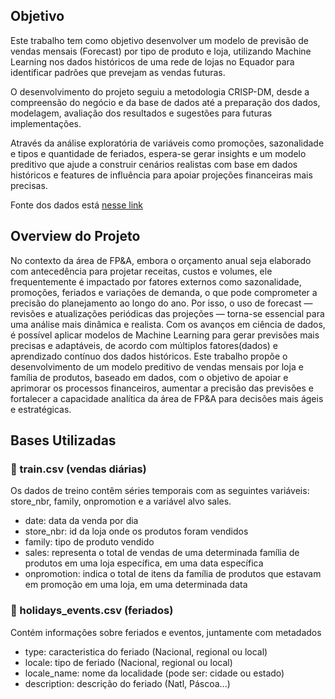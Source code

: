 ## Objetivo 

Este trabalho tem como objetivo desenvolver um modelo de previsão de vendas mensais (Forecast) por tipo de produto e loja, utilizando Machine Learning nos dados históricos de uma rede de lojas no Equador para identificar padrões que prevejam as vendas futuras. 

O desenvolvimento do projeto seguiu a metodologia CRISP-DM, desde a compreensão do negócio e da base de dados até a preparação dos dados, modelagem, avaliação dos resultados e sugestões para futuras implementações.

Através da análise exploratória de variáveis como promoções, sazonalidade e tipos  e quantidade de feriados, espera-se gerar insights e um modelo preditivo que ajude a construir cenários realistas com base em dados históricos e features de influência para apoiar projeções financeiras mais precisas.

Fonte dos dados está [nesse link](https://www.kaggle.com/c/store-sales-time-series-forecasting/data)



## Overview do Projeto

No contexto da área de FP&A, embora o orçamento anual seja elaborado com antecedência para projetar receitas, custos e volumes, ele frequentemente é impactado por fatores externos como sazonalidade, promoções, feriados e variações de demanda, o que pode comprometer a precisão do planejamento ao longo do ano. 
Por isso, o uso de forecast — revisões e atualizações periódicas das projeções — torna-se essencial para uma análise mais dinâmica e realista. Com os avanços em ciência de dados, é possível aplicar modelos de Machine Learning para gerar previsões mais precisas e adaptáveis, de acordo com múltiplos fatores(dados) e aprendizado contínuo dos dados históricos.
Este trabalho propõe o desenvolvimento de um modelo preditivo de vendas mensais por loja e família de produtos, baseado em dados, com o objetivo de apoiar e aprimorar os processos financeiros, aumentar a precisão das previsões e fortalecer a capacidade analítica da área de FP&A para decisões mais ágeis e estratégicas.


## Bases Utilizadas

### 📁 train.csv (vendas diárias)
Os dados de treino contêm séries temporais com as seguintes variáveis: store_nbr, family, onpromotion e a variável alvo sales.

- date: data da venda por dia
- store_nbr: id da loja onde os produtos foram vendidos
- family: tipo de produto vendido
- sales: representa o total de vendas de uma determinada família de produtos em uma loja específica, em uma data específica
- onpromotion: indica o total de itens da família de produtos que estavam em promoção em uma loja, em uma determinada data

### 📁 holidays_events.csv (feriados)
Contém informações sobre feriados e eventos, juntamente com metadados

- type: caracteristica do feriado (Nacional, regional ou local)
- locale: tipo de feriado (Nacional, regional ou local)
- locale_name: nome da localidade (pode ser: cidade ou estado)
- description: descrição do feriado (Natl, Páscoa...)

